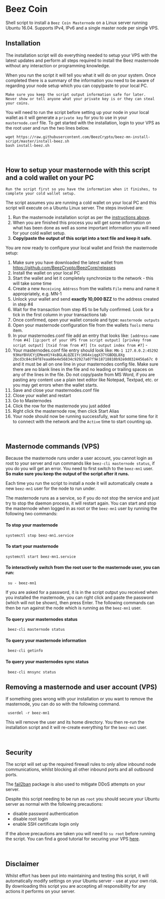 # Beez Coin

Shell script to install a `Beez Coin Masternode` on a Linux server running Ubuntu 16.04. 
Supports IPv4, IPv6 and a single master node per single VPS.

## Installation

The installation script will do everything needed to setup your VPS with the latest updates and perform all steps required to install the Beez masternode without any interaction or programming knowledge. 

When you run the script it will tell you what it will do on your system. Once completed there is a summary of the information you need to be aware of regarding your node setup which you can copy/paste to your local PC. 
```
Make sure you keep the script output information safe for later.
Never show or tell anyone what your private key is or they can steal your coins.
```

You will need to run the script before setting up your node in your local wallet as it will generate a `private key` for you to use in your `masternode.conf` file.
To get started with the installation, login to your VPS as the root user and run the two lines below.

```
wget https://raw.githubusercontent.com/BeezCrypto/beez-mn-install-script/master/install-beez.sh
bash install-beez.sh
```

&nbsp;

## How to setup your masternode with this script and a cold wallet on your PC
```
Run the script first so you have the information when it finishes, to complete your cold wallet setup.
```
The script assumes you are running a cold wallet on your local PC and this script will execute on a Ubuntu Linux server. The steps involved are:

 1. Run the masternode installation script as per the [instructions above](https://github.com/BeezCrypto/beez-mn-install-script#installation).
 2. When you are finished this process you will get some information on what has been done as well as some important information you will need for your cold wallet setup.
 3. **Copy/paste the output of this script into a text file and keep it safe.**

You are now ready to configure your local wallet and finish the masternode setup:

 1. Make sure you have downloaded the latest wallet from https://github.com/BeezCrypto/BeezCore/releases
 2. Install the wallet on your local PC
 3. Start the wallet and let it completely synchronize to the network - this will take some time
 4. Create a new `Receiving Address` from the wallets `File` menu and name it appropriately, e.g. MN-1
 5. Unlock your wallet and send **exactly 10,000 BZZ** to the address created in step #4
 6. Wait for the transaction from step #5 to be fully confirmed. Look for a tick in the first column in your transactions tab
 7. Once confirmed, open your wallet console and type: `masternode outputs`
 8. Open your masternode configuration file from the wallets `Tools` menu item.
 9. In your masternodes.conf file add an entry that looks like: `[address-name from #4] [ip:port of your VPS from script output] [privkey from script output] [txid from from #7] [tx output index from #7]` - 
 10. Your masternodes.conf file entry should look like: `MN-1 127.0.0.2:45292 93HaYBVUCYjEMeeH1Y4sBGLALQZE1Yc1K64xiqgX37tGBDQL8Xg 2bcd3c84c84f87eaa86e4e56834c92927a07f9e18718810b92e0d0324456a67c 0` and it must be all on one line in your masternodes config file. Make sure there are no blank lines in the file and no leading or trailing spaces on any of the lines in the file. Do not copy/paste from MS Word, if you are pasting any content use a plain text editor like Notepad, Textpad, etc. or you may get errors when the wallet starts.
 11. Save and close your masternodes.conf file
 12. Close your wallet and restart
 13. Go to Masternodes
 14. Click the row for the masternode you just added
 15. Right click the masternode row, then click Start Alias
 16. Your node should now be running successfully, wait for some time for it to connect with the network and the `Active` time to start counting up.


&nbsp;

## Masternode commands (VPS)
Because the masternode runs under a user account, you cannot login as root to your server and run commands like `beez-cli masternode status`, if you do you will get an error. You need to first switch to the `beez-mn1` user. **So make sure you keep the output of the script after it runs.**

Each time you run the script to install a node it will automatically create a new `beez-mn1` user for the node to run under. 

The masternode runs as a service, so if you do not stop the service and just try to stop the daemon process, it will restart again. You can start and stop the masternode when logged in as root or the `beez-mn1` user by running the following two commands:

#### To stop your masternode 
```
systemctl stop beez-mn1.service
```

#### To start your masternode 
```
systemctl start beez-mn1.service
```

#### To interactively switch from the root user to the masternode user, you can run:
```
 su - beez-mn1
```
If you are asked for a password, it is in the script output you received when you installed the masternode, you can right click and paste the password (which will not be shown), then press Enter.
The following commands can then be run against the node which is running as the `beez-mn1` user.

#### To query your masternodes status
```
 beez-cli masternode status 
```

#### To query your masternode information
```
 beez-cli getinfo
```

#### To query your masternodes sync status
```
 beez-cli mnsync status
```

## Removing a masternode and user account (VPS)
If something goes wrong with your installation or you want to remove the masternode, you can do so with the following command.
```
 userdel -r beez-mn1
```
This will remove the user and its home directory. You then re-run the installation script and it will re-create everything for the `beez-mn1` user.

&nbsp;

## Security
The script will set up the required firewall rules to only allow inbound node communications, whilst blocking all other inbound ports and all outbound ports.

The [fail2ban](https://www.fail2ban.org/wiki/index.php/Main_Page) package is also used to mitigate DDoS attempts on your server.

Despite this script needing to be run as `root` you should secure your Ubuntu server as normal with the following precautions:

 - disable password authentication
 - disable root login
 - enable SSH certificate login only

If the above precautions are taken you will need to `su root` before running the script. You can find a good tutorial for securing your VPS [here](https://www.digitalocean.com/community/tutorials/initial-server-setup-with-ubuntu-16-04).

&nbsp;

## Disclaimer
Whilst effort has been put into maintaining and testing this script, it will automatically modify settings on your Ubuntu server - use at your own risk. By downloading this script you are accepting all responsibility for any actions it performs on your server.

&nbsp;







